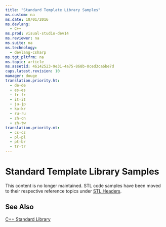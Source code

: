 ```yaml
---
title: "Standard Template Library Samples"
ms.custom: na
ms.date: 10/01/2016
ms.devlang: 
  - C++
ms.prod: visual-studio-dev14
ms.reviewer: na
ms.suite: na
ms.technology: 
  - devlang-csharp
ms.tgt_pltfrm: na
ms.topic: article
ms.assetid: 46142523-9e31-4a75-868b-0ced3ca6be7d
caps.latest.revision: 10
manager: douge
translation.priority.ht: 
  - de-de
  - es-es
  - fr-fr
  - it-it
  - ja-jp
  - ko-kr
  - ru-ru
  - zh-cn
  - zh-tw
translation.priority.mt: 
  - cs-cz
  - pl-pl
  - pt-br
  - tr-tr
---
```

# Standard Template Library Samples
This content is no longer maintained. STL code samples have been moved to their respective reference topics under [STL Headers](../Topic/C++%20Standard%20Library%20Header%20Files.md).  
  
## See Also  
 [C++ Standard Library](../Topic/C++%20Standard%20Library%20Reference.md)